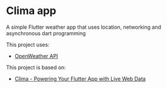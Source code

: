 # Clima app

A simple Flutter weather app that uses location, networking and asynchronous dart programming

This project uses:
- [OpenWeather API](https://openweathermap.org/api)

This project is based on:

- [Clima - Powering Your Flutter App with Live Web Data](https://www.udemy.com/course/flutter-bootcamp-with-dart/learn/lecture/14485802#content)
